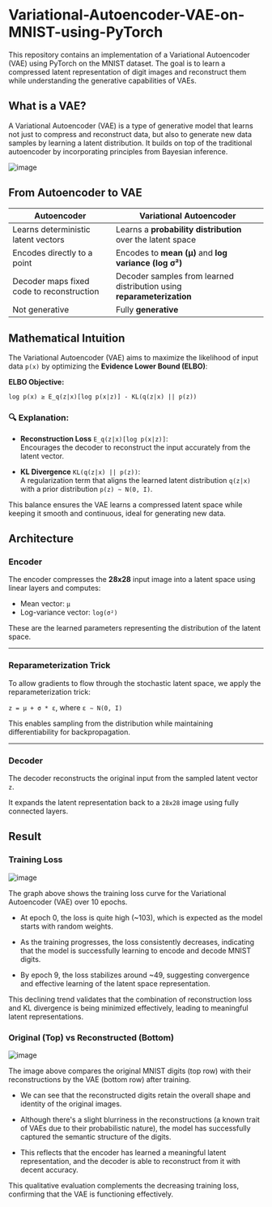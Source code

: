 # Variational-Autoencoder-VAE-on-MNIST-using-PyTorch

This repository contains an implementation of a Variational Autoencoder (VAE) using PyTorch on the MNIST dataset. The goal is to learn a compressed latent representation of digit images and reconstruct them while understanding the generative capabilities of VAEs.

## What is a VAE?
A Variational Autoencoder (VAE) is a type of generative model that learns not just to compress and reconstruct data, but also to generate new data samples by learning a latent distribution. It builds on top of the traditional autoencoder by incorporating principles from Bayesian inference.

![image](https://github.com/user-attachments/assets/903fbf45-a1ab-4a93-8854-aaf6993378d2)

## From Autoencoder to VAE

| Autoencoder                                   | Variational Autoencoder                                          |
|----------------------------------------------|------------------------------------------------------------------|
| Learns deterministic latent vectors          | Learns a **probability distribution** over the latent space      |
| Encodes directly to a point                  | Encodes to **mean (μ)** and **log variance (log σ²)**            |
| Decoder maps fixed code to reconstruction    | Decoder samples from learned distribution using **reparameterization** |
| Not generative                               | Fully **generative**                                             |

## Mathematical Intuition

The Variational Autoencoder (VAE) aims to maximize the likelihood of input data `p(x)` by optimizing the **Evidence Lower Bound (ELBO)**:

**ELBO Objective:**

    log p(x) ≥ E_q(z|x)[log p(x|z)] - KL(q(z|x) || p(z))

### 🔍 Explanation:

- **Reconstruction Loss** `E_q(z|x)[log p(x|z)]`:  
  Encourages the decoder to reconstruct the input accurately from the latent vector.

- **KL Divergence** `KL(q(z|x) || p(z))`:  
  A regularization term that aligns the learned latent distribution `q(z|x)` with a prior distribution `p(z) ~ N(0, I)`.

This balance ensures the VAE learns a compressed latent space while keeping it smooth and continuous, ideal for generating new data.

## Architecture

### Encoder

The encoder compresses the **28x28** input image into a latent space using linear layers and computes:

- Mean vector: `μ`
- Log-variance vector: `log(σ²)`

These are the learned parameters representing the distribution of the latent space.

---

### Reparameterization Trick

To allow gradients to flow through the stochastic latent space, we apply the reparameterization trick:

`z = μ + σ * ε`, where `ε ∼ N(0, I)`

This enables sampling from the distribution while maintaining differentiability for backpropagation.

---

### Decoder

The decoder reconstructs the original input from the sampled latent vector `z`.

It expands the latent representation back to a `28x28` image using fully connected layers.

## Result 
### Training Loss

![image](https://github.com/user-attachments/assets/98e88b1e-ec1d-476f-905a-ecfdde63437d)

The graph above shows the training loss curve for the Variational Autoencoder (VAE) over 10 epochs.

- At epoch 0, the loss is quite high (~103), which is expected as the model starts with random weights.

- As the training progresses, the loss consistently decreases, indicating that the model is successfully learning to encode and decode MNIST digits.

- By epoch 9, the loss stabilizes around ~49, suggesting convergence and effective learning of the latent space representation.

This declining trend validates that the combination of reconstruction loss and KL divergence is being minimized effectively, leading to meaningful latent representations.

### Original (Top) vs Reconstructed (Bottom)
![image](https://github.com/user-attachments/assets/668dcae0-73ca-4b6f-a21f-90a676d42408)

The image above compares the original MNIST digits (top row) with their reconstructions by the VAE (bottom row) after training.

- We can see that the reconstructed digits retain the overall shape and identity of the original images.

- Although there's a slight blurriness in the reconstructions (a known trait of VAEs due to their probabilistic nature), the model has successfully captured the semantic structure of the digits.

- This reflects that the encoder has learned a meaningful latent representation, and the decoder is able to reconstruct from it with decent accuracy.

This qualitative evaluation complements the decreasing training loss, confirming that the VAE is functioning effectively.
